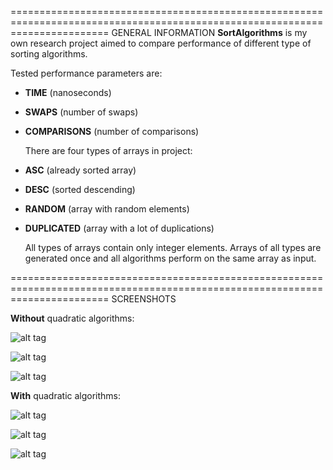 =============================================================================================================================
                                                GENERAL INFORMATION
  **SortAlgorithms** is my own research project aimed to compare performance of different type of sorting algorithms.
  
Tested performance parameters are: 
- **TIME** (nanoseconds) 
- **SWAPS** (number of swaps) 
- **COMPARISONS** (number of comparisons)

  There are four types of arrays in project: 
- **ASC** (already sorted array)
- **DESC** (sorted descending)
- **RANDOM** (array with random elements)
- **DUPLICATED** (array with a lot of duplications)

  All types of arrays contain only integer elements. Arrays of all types are generated once and all algorithms perform on the same array as input.
  
=============================================================================================================================
                                                SCREENSHOTS
  
  **Without** quadratic algorithms:
  
  ![alt tag](https://raw.githubusercontent.com/java-fan/sort-algorithms/master/screenshots/time.jpg)
  
  ![alt tag](https://raw.githubusercontent.com/java-fan/sort-algorithms/master/screenshots/swaps.jpg)
  
  ![alt tag](https://raw.githubusercontent.com/java-fan/sort-algorithms/master/screenshots/comparisons.jpg)

 **With** quadratic algorithms:
  
  ![alt tag](https://raw.githubusercontent.com/java-fan/sort-algorithms/master/screenshots/time_q.jpg)
  
  ![alt tag](https://raw.githubusercontent.com/java-fan/sort-algorithms/master/screenshots/swaps_q.jpg)
  
  ![alt tag](https://raw.githubusercontent.com/java-fan/sort-algorithms/master/screenshots/comparisons_q.jpg)
